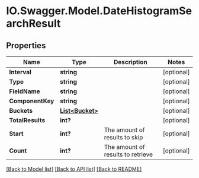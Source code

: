 # IO.Swagger.Model.DateHistogramSearchResult
## Properties

Name | Type | Description | Notes
------------ | ------------- | ------------- | -------------
**Interval** | **string** |  | [optional] 
**Type** | **string** |  | [optional] 
**FieldName** | **string** |  | [optional] 
**ComponentKey** | **string** |  | [optional] 
**Buckets** | [**List&lt;Bucket&gt;**](Bucket.md) |  | [optional] 
**TotalResults** | **int?** |  | [optional] 
**Start** | **int?** | The amount of results to skip | [optional] 
**Count** | **int?** | The amount of results to retrieve | [optional] 

[[Back to Model list]](../README.md#documentation-for-models) [[Back to API list]](../README.md#documentation-for-api-endpoints) [[Back to README]](../README.md)

